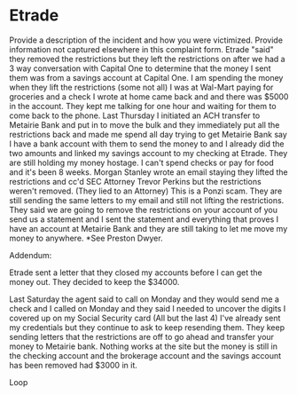 # Etrade
Provide a description of the incident and how you were victimized. Provide information not captured elsewhere in this complaint form.
Etrade "said" they removed the restrictions but they left the restrictions on after we had a 3 way conversation with Capital One to determine that the money I sent them was from a savings account at Capital One. I am spending the money when they lift the restrictions (some not all) I was at Wal-Mart paying for groceries and a check I wrote at home came back and and there was $5000 in the account. They kept me talking for one hour and waiting for them to come back to the phone.
Last Thursday I initiated an ACH transfer to Metairie Bank and put in to move the bulk and they immediately put all the restrictions back and made me spend all day trying to get Metairie Bank say I have a bank account with them to send the money to and I already did the two amounts and linked my savings account to my checking at Etrade. They are still holding my money hostage.
I can't spend checks or pay for food and it's been 8 weeks.
Morgan Stanley wrote an email staying they lifted the restrictions and cc'd SEC Attorney Trevor Perkins but the restrictions weren't removed. (They lied to an Attorney) This is a Ponzi scam.
They are still sending the same letters to my email and still not lifting the restrictions. They said we are going to remove the restrictions on your account of you send us a statement and I sent the statement and everything that proves I have an account at Metairie Bank and they are still taking to let me move my money to anywhere.
*See Preston Dwyer.

Addendum:

Etrade sent a letter that they closed my accounts before I can get the money out. They decided to keep the $34000.

Last Saturday the agent said to call on Monday and they would send me a check and I called on 
Monday and they said I needed to uncover the digits I covered up on my Social Security card (All but the last 4) I've already sent my credentials but they continue to ask to keep resending them. They keep sending letters that the restrictions are off to go ahead and transfer your money to Metairie bank. Nothing works at the site but the money is still in the checking account and the brokerage account and the savings account has been removed had $3000 in it.

Loop
